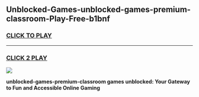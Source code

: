 
## Unblocked-Games-unblocked-games-premium-classroom-Play-Free-b1bnf
<h3>
<a href="https://premium76.site?title=unblocked-games-premium-classroom&ref=17A">CLICK TO PLAY</a></h3>
<hr>

<h3>
<a href="https://premium76.site?title=unblocked-games-premium-classroom&ref=17A">CLICK 2 PLAY</a>
  
</h3>

<a href="https://premium76.site?title=unblocked-games-premium-classroom&ref=17A"><img src="https://clearcache.store/games.png"></a>


**unblocked-games-premium-classroom games unblocked: Your Gateway to Fun and Accessible Online Gaming**
